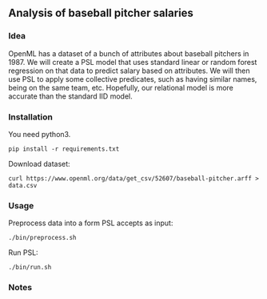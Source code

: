 ## Analysis of baseball pitcher salaries

### Idea
OpenML has a dataset of a bunch of attributes about baseball pitchers
in 1987. We will create a PSL model that uses standard linear or random forest
regression on that data to predict salary based on attributes. We will then
use PSL to apply some collective predicates, such as having similar names, being
on the same team, etc. Hopefully, our relational model is more accurate than
the standard IID model.

### Installation
You need python3.
```
pip install -r requirements.txt
```

Download dataset:
```
curl https://www.openml.org/data/get_csv/52607/baseball-pitcher.arff > data.csv
```

### Usage
Preprocess data into a form PSL accepts as input:
```
./bin/preprocess.sh
```

Run PSL:
```
./bin/run.sh
```

### Notes
